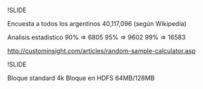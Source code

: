 !SLIDE

Encuesta a todos los argentinos
40,117,096 (según Wikipedia)

Analisis estadistico
90% => 6805
95% => 9602
99% => 16583

http://custominsight.com/articles/random-sample-calculator.asp

!SLIDE

Bloque standard 4k
Bloque en HDFS 64MB/128MB
